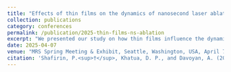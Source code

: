 ```yaml
---
title: "Effects of thin films on the dynamics of nanosecond laser ablation"
collection: publications
category: conferences
permalink: /publication/2025-thin-films-ns-ablation
excerpt: "We presented our study on how thin films influence the dynamics of nanosecond laser ablation, with implications for laser–matter interaction and material processing."
date: 2025-04-07
venue: "MRS Spring Meeting & Exhibit, Seattle, Washington, USA, April 7–11, 2025"
citation: 'Shafirin, P.<sup>†</sup>, Khatua, D. P., and Davoyan, A. (2025). "Effects of thin films on the dynamics of nanosecond laser ablation." <i>MRS Spring Meeting & Exhibit</i>, Seattle, Washington, USA, April 7–11, 2025. [<sup>†</sup>Presenting Author]'
---
```

